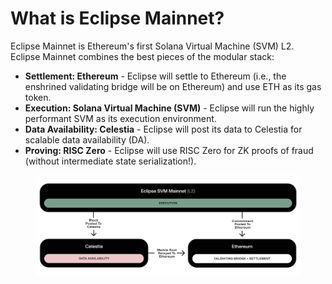 # What is Eclipse Mainnet?

Eclipse Mainnet is Ethereum's first Solana Virtual Machine (SVM) L2. Eclipse Mainnet combines the best pieces of the modular stack:

* **Settlement: Ethereum** - Eclipse will settle to Ethereum (i.e., the enshrined validating bridge will be on Ethereum) and use ETH as its gas token.
* **Execution: Solana Virtual Machine (SVM)** - Eclipse will run the highly performant SVM as its execution environment.
* **Data Availability: Celestia** - Eclipse will post its data to Celestia for scalable data availability (DA).
* **Proving: RISC Zero** - Eclipse will use RISC Zero for ZK proofs of fraud (without intermediate state serialization!).

<figure><img src="../../.gitbook/assets/K-ZdkYtiiSuJa24RlsTu0n7X_3n1L_JvOPZaVUjgybrmdNyBArWeZIZYFzHUSSSNUy_gQweNNMTqFFd-YvbW-aJVEZnXgFf-pnQ6MDqds99tNRRm59Io3H1md6AZ.png" alt=""><figcaption></figcaption></figure>
